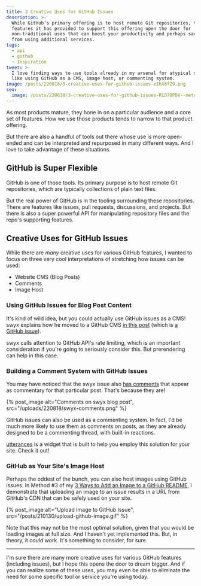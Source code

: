 ```yaml
---
title: 3 Creative Uses for GitHub Issues
description: >-
  While GitHub’s primary offering is to host remote Git repositories, the
  features it has provided to support this offering open the door for
  non-traditional uses that can boost your productivity and perhaps save you
  from using additional services.
tags:
  - api
  - github
  - Inspiration
tweet: >-
  I love finding ways to use tools already in my arsenal for atypical solutions,
  like using GitHub as a CMS, image host, or commenting system.
image: /posts/220818/3-creative-uses-for-github-issues-eIhX8fZ9.png
seo:
  image: /posts/220818/3-creative-uses-for-github-issues-RLD78PDV--meta.png
---
```


As most products mature, they hone in on a particular audience and a core set of features. How we use those products tends to narrow to that product offering.

But there are also a handful of tools out there whose use is more open-ended and can be interpreted and repurposed in many different ways. And I love to take advantage of these situations.

## GitHub is Super Flexible

GitHub is one of those tools. Its primary purpose is to host remote Git repositories, which are typically collections of plain text files.

But the real power of GitHub is in the tooling surrounding these repositories. There are features like issues, pull requests, discussions, and projects. But there is also a super powerful API for manipulating repository files and the repo's supporting features.

## Creative Uses for GitHub Issues

While there are _many_ creative uses for various GitHub features, I wanted to focus on three very cool interpretations of stretching how issues can be used:

- Website CMS (Blog Posts)
- Comments
- Image Host

### Using GitHub Issues for Blog Post Content

It's kind of wild idea, but you could actually use GitHub issues as a CMS! swyx explains how he moved to a GitHub CMS [in this post](https://www.swyx.io/github-cms) (which is [a GitHub issue](https://github.com/sw-yx/swyxkit/issues/10)).

swyx calls attention to GitHub API's rate limiting, which is an important consideration if you're going to seriously consider this. But prerendering can help in this case.

### Building a Comment System with GitHub Issues

You may have noticed that the swyx issue also [has comments](https://github.com/sw-yx/swyxkit/issues/10#issuecomment-1008486860) that appear as commentary for that particular post. That's because they are!

{% post_image alt="Comments on swyx blog post", src="/uploads/220818/swyx-comments.png" %}

GitHub issues can also be used as a commenting system. In fact, I'd be much more likely to use them as comments on posts, as they are already designed to be a commenting thread, with built-in reactions.

[utterances](https://github.com/utterance/utterances) is a widget that is built to help you employ this solution for your site. Check it out!

### GitHub as Your Site's Image Host

Perhaps the oddest of the bunch, you can also host images using GitHub issues. In Method #3 of my [3 Ways to Add an Image to a GitHub README](/posts/three-ways-to-add-image-to-github-readme/), I demonstrate that uploading an image to an issue results in a URL from GitHub's CDN that can be safely used on your site.

{% post_image
    alt="Upload Image to GitHub Issue",
    src="/posts/210130/upload-github-image.gif" %}

Note that this may not be the most optimal solution, given that you would be loading images at full size. And I haven't yet implemented this. But, in theory, it _could_ work. It's something to consider, for sure.

---

I'm sure there are many more creative uses for various GitHub features (including issues), but I hope this opens the door to dream bigger. And if you can realize some of these uses, you may even be able to eliminate the need for some specific tool or service you're using today.
